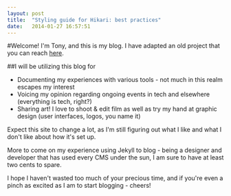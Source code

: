 ```yaml
---
layout: post
title:  "Styling guide for Hikari: best practices"
date:   2014-01-27 16:57:51
---
```


#Welcome!
I'm Tony, and this is my blog. I have adapted an old project that you can reach [here](https://github.com/mx3m/hikari-for-jekyll). 

##I will be utilizing this blog for

* Documenting my experiences with various tools - not much in this realm escapes my interest
* Voicing my opinion regarding ongoing events in tech and elsewhere (everything is tech, right?)
* Sharing art! I love to shoot & edit film as well as try my hand at graphic design (user interfaces, logos, you name it)

Expect this site to change a lot, as I'm still figuring out what I like and what I don't like about how it's set up. 

More to come on my experience using Jekyll to blog -  being a designer and developer that has used every CMS under the sun, I am sure to have at least two cents to spare.

I hope I haven't wasted too much of your precious time, and if you're even a pinch as excited as I am to start blogging - cheers!

